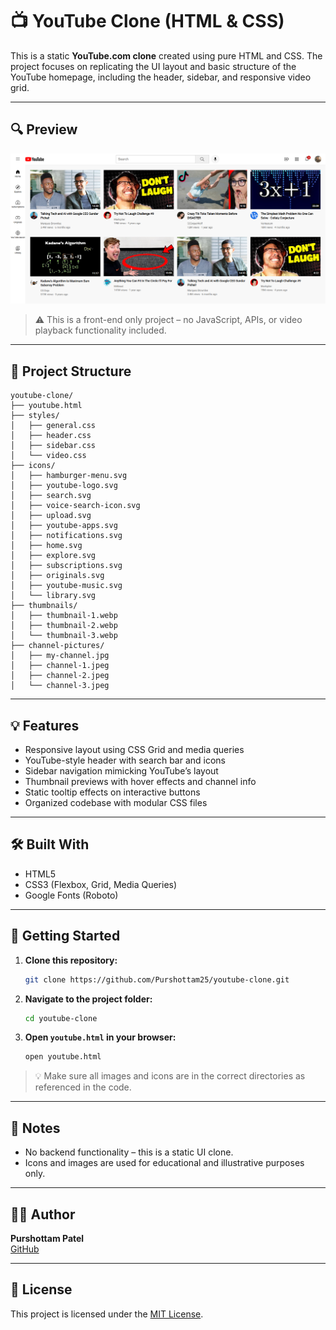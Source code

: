 # 📺 YouTube Clone (HTML & CSS)

This is a static **YouTube.com clone** created using pure HTML and CSS. The project focuses on replicating the UI layout and basic structure of the YouTube homepage, including the header, sidebar, and responsive video grid.

---

## 🔍 Preview

![YouTube Clone Screenshot](YouTube-Clone/screenshots/page-screenshot.png)

> ⚠️ This is a front-end only project – no JavaScript, APIs, or video playback functionality included.

---

## 📁 Project Structure

```
youtube-clone/
├── youtube.html
├── styles/
│   ├── general.css
│   ├── header.css
│   ├── sidebar.css
│   └── video.css
├── icons/
│   ├── hamburger-menu.svg
│   ├── youtube-logo.svg
│   ├── search.svg
│   ├── voice-search-icon.svg
│   ├── upload.svg
│   ├── youtube-apps.svg
│   ├── notifications.svg
│   ├── home.svg
│   ├── explore.svg
│   ├── subscriptions.svg
│   ├── originals.svg
│   ├── youtube-music.svg
│   └── library.svg
├── thumbnails/
│   ├── thumbnail-1.webp
│   ├── thumbnail-2.webp
│   └── thumbnail-3.webp
├── channel-pictures/
│   ├── my-channel.jpg
│   ├── channel-1.jpeg
│   ├── channel-2.jpeg
│   └── channel-3.jpeg
```

---

## 💡 Features

- Responsive layout using CSS Grid and media queries
- YouTube-style header with search bar and icons
- Sidebar navigation mimicking YouTube’s layout
- Thumbnail previews with hover effects and channel info
- Static tooltip effects on interactive buttons
- Organized codebase with modular CSS files

---

## 🛠️ Built With

- HTML5
- CSS3 (Flexbox, Grid, Media Queries)
- Google Fonts (Roboto)

---

## 🚀 Getting Started

1. **Clone this repository:**
   ```bash
   git clone https://github.com/Purshottam25/youtube-clone.git
   ```

2. **Navigate to the project folder:**
   ```bash
   cd youtube-clone
   ```

3. **Open `youtube.html` in your browser:**
   ```bash
   open youtube.html
   ```

> 💡 Make sure all images and icons are in the correct directories as referenced in the code.

---

## 📌 Notes

- No backend functionality – this is a static UI clone.
- Icons and images are used for educational and illustrative purposes only.

---

## 🧑‍💻 Author

**Purshottam Patel**  
[GitHub](https://github.com/Purshottam25)

---

## 📄 License

This project is licensed under the [MIT License](LICENSE).

